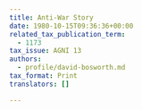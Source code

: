 ```yaml
---
title: Anti-War Story
date: 1980-10-15T09:36:36+00:00
related_tax_publication_term:
  - 1173
tax_issue: AGNI 13
authors:
  - profile/david-bosworth.md
tax_format: Print
translators: []

---
```

